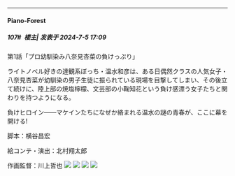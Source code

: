 ﻿
*****

####  Piano-Forest  
##### 107#         楼主| 发表于 2024-7-5 17:09

第1話「プロ幼馴染み八奈見杏菜の負けっぷり」

ライトノベル好きの達観系ぼっち・温水和彦は、ある日偶然クラスの人気女子・八奈見杏菜が幼馴染の男子生徒に振られている現場を目撃してしまい、その後立て続けに、陸上部の焼塩檸檬、文芸部の小鞠知花という負け感漂う女子たちと関わりを持つようになる。

負けヒロイン――マケインたちになぜか絡まれる温水の謎の青春が、ここに幕を開ける!

脚本：横谷昌宏

絵コンテ・演出：北村翔太郎

作画監督：川上哲也
<img src="https://p.sda1.dev/18/d590d466f7d17b4bc44b004e0fb2ae2f/20240705_170744.jpg" referrerpolicy="no-referrer">
<img src="https://p.sda1.dev/18/de20932211d1238f0efcebe8decf0977/20240705_170745.jpg" referrerpolicy="no-referrer">
<img src="https://p.sda1.dev/18/8085f6c3e7c85e0a04ced07d0df43714/20240705_170746.jpg" referrerpolicy="no-referrer">
<img src="https://p.sda1.dev/18/e223949ab2151bd51cd199ba0b7cbc40/20240705_170747.jpg" referrerpolicy="no-referrer">

